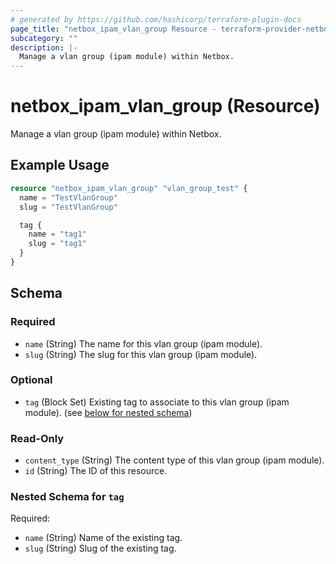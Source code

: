 ```yaml
---
# generated by https://github.com/hashicorp/terraform-plugin-docs
page_title: "netbox_ipam_vlan_group Resource - terraform-provider-netbox"
subcategory: ""
description: |-
  Manage a vlan group (ipam module) within Netbox.
---
```


# netbox_ipam_vlan_group (Resource)

Manage a vlan group (ipam module) within Netbox.

## Example Usage

```terraform
resource "netbox_ipam_vlan_group" "vlan_group_test" {
  name = "TestVlanGroup"
  slug = "TestVlanGroup"

  tag {
    name = "tag1"
    slug = "tag1"
  }
}
```

<!-- schema generated by tfplugindocs -->
## Schema

### Required

- `name` (String) The name for this vlan group (ipam module).
- `slug` (String) The slug for this vlan group (ipam module).

### Optional

- `tag` (Block Set) Existing tag to associate to this vlan group (ipam module). (see [below for nested schema](#nestedblock--tag))

### Read-Only

- `content_type` (String) The content type of this vlan group (ipam module).
- `id` (String) The ID of this resource.

<a id="nestedblock--tag"></a>
### Nested Schema for `tag`

Required:

- `name` (String) Name of the existing tag.
- `slug` (String) Slug of the existing tag.


